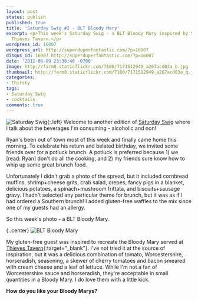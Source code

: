 ```yaml
---
layout: post
status: publish
published: true
title: 'Saturday Swig #2 - BLT Bloody Mary'
excerpt: <p>This week's Saturday Swig - a BLT Bloody Mary inspired by San Francisco's
  Thieves Tavern.</p>
wordpress_id: 16007
wordpress_url: http://superduperfantastic.com/?p=16007
disqus_id: 16007 http://superduperfantastic.com/?p=16007
date: '2012-06-09 23:38:46 -0700'
image: http://farm8.staticflickr.com/7100/7171512949_a267acd03a_b.jpg
thumbnail: http://farm8.staticflickr.com/7100/7171512949_a267acd03a_q.jpg
categories:
- Thirsty
tags:
- Saturday Swig
- cocktails
comments: true
---
```

![Saturday Swig](http://farm8.staticflickr.com/7240/7322171030_0166725d1c_o.png){:.left} Welcome to another edition of [Saturday Swig](http://superduperfantastic.com/tag/saturday-swig/ "Saturday Swig") where I talk about the beverages I'm consuming - alcoholic and non!

Ryan's been out of town most of this week and finally came home this morning. To celebrate his return and belated birthday, we invited some friends over for a potluck brunch. A potluck is preferred because 1) we [read: Ryan] don't do all the cooking, and 2) my friends sure know how to whip up some great brunch food.

Unfortunately I didn't grab a photo of the spread, but it included cornbread muffins, shrimp+cheese grits, crab salad, crepes, fancy pigs in a blanket, delicious potatoes, a spinach+mushroom frittata, and biscuits+sausage gravy. I hadn't selected any particular theme for brunch, but it was as if I had ordered a Southern brunch! I added gluten-free waffles to the mix since one of my guests had an allergy.

So this week's photo - a BLT Bloody Mary.

{:.center}
![BLT Bloody Mary](http://farm8.staticflickr.com/7100/7171512949_a267acd03a_b.jpg)

My gluten-free guest was inspired to recreate the Bloody Mary served at [Thieves Tavern](http://www.yelp.com/biz/thieves-tavern-san-francisco){:target="_blank"}. I've not tried it at the source of inspiration, but it was a delicious combination of tomato, Worcestershire, horseradish, seasoning, a skewer of cherry tomatoes and bacon smeared with cream cheese and a leaf of lettuce. While I'm not a fan of Worcestershire sauce and horseradish, they're acceptable in small quantities in a Bloody Mary. I do love them with a little kick.

**How do you like your Bloody Marys?**